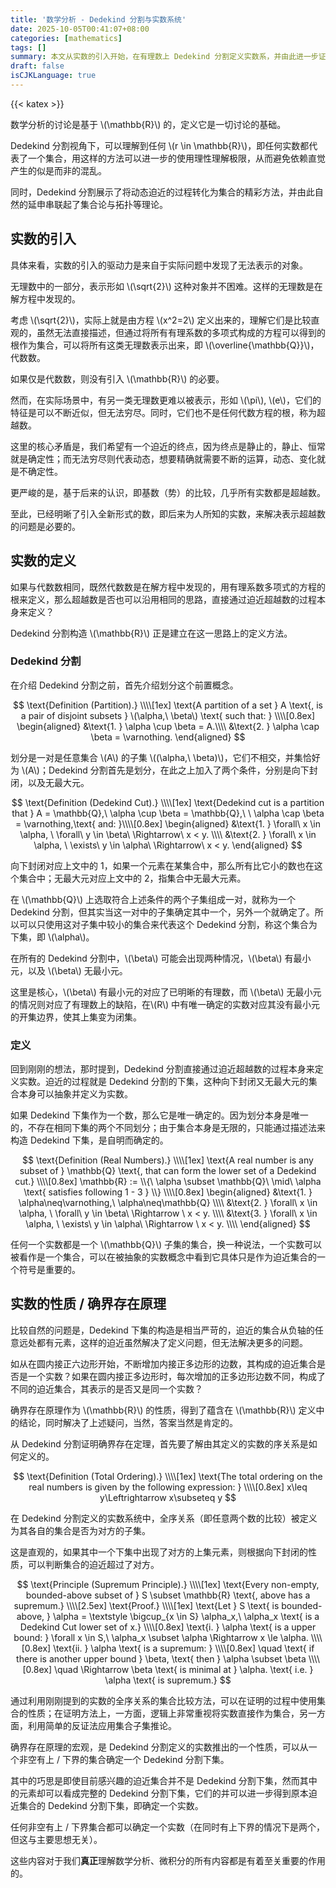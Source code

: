 ```yaml
---
title: '数学分析 - Dedekind 分割与实数系统'
date: 2025-10-05T00:41:07+08:00
categories: [mathematics]
tags: []
summary: 本文从实数的引入开始，在有理数上 Dedekind 分割定义实数系，并由此进一步证明确界存在原理，尝试用不同的视角理解完备性。
draft: false
isCJKLanguage: true
---
```

{{< katex >}}

数学分析的讨论是基于 \\(\mathbb{R}\\) 的，定义它是一切讨论的基础。

Dedekind 分割视角下，可以理解到任何 \\(r \in \mathbb{R}\\)，即任何实数都代表了一个集合，用这样的方法可以进一步的使用理性理解极限，从而避免依赖直觉产生的似是而非的混乱。

同时，Dedekind 分割展示了将动态迫近的过程转化为集合的精彩方法，并由此自然的延申串联起了集合论与拓扑等理论。

## 实数的引入

具体来看，实数的引入的驱动力是来自于实际问题中发现了无法表示的对象。

无理数中的一部分，表示形如 \\(\sqrt{2}\\) 这种对象并不困难。这样的无理数是在解方程中发现的。

考虑 \\(\sqrt{2}\\)，实际上就是由方程 \\(x^2=2\\) 定义出来的，理解它们是比较直观的，虽然无法直接描述，但通过将所有有理系数的多项式构成的方程可以得到的根作为集合，可以将所有这类无理数表示出来，即 \\(\overline{\mathbb{Q}}\\)，代数数。

如果仅是代数数，则没有引入 \\(\mathbb{R}\\) 的必要。

然而，在实际场景中，有另一类无理数更难以被表示，形如 \\(\pi\\), \\(e\\)，它们的特征是可以不断近似，但无法穷尽。同时，它们也不是任何代数方程的根，称为超越数。

这里的核心矛盾是，我们希望有一个迫近的终点，因为终点是静止的，静止、恒常就是确定性；而无法穷尽则代表动态，想要精确就需要不断的运算，动态、变化就是不确定性。

更严峻的是，基于后来的认识，即基数（势）的比较，几乎所有实数都是超越数。

至此，已经明晰了引入全新形式的数，即后来为人所知的实数，来解决表示超越数的问题是必要的。

## 实数的定义

如果与代数数相同，既然代数数是在解方程中发现的，用有理系数多项式的方程的根来定义，那么超越数是否也可以沿用相同的思路，直接通过迫近超越数的过程本身来定义？

Dedekind 分割构造 \\(\mathbb{R}\\) 正是建立在这一思路上的定义方法。

### Dedekind 分割

在介绍 Dedekind 分割之前，首先介绍划分这个前置概念。

$$
    \text{Definition (Partition).} \\\\[1ex]
    \text{A partition of a set } A \text{, is a pair of disjoint subsets } \(\alpha,\ \beta\) \text{ such that: } \\\\[0.8ex]
    \begin{aligned}
        &\text{1. } \alpha \cup \beta = A.\\\\
        &\text{2. } \alpha \cap \beta = \varnothing.
    \end{aligned}
$$

划分是一对是任意集合 \\(A\\) 的子集 \\(\(\alpha,\ \beta\)\\)，它们不相交，并集恰好为 \\(A\\)；Dedekind 分割首先是划分，在此之上加入了两个条件，分别是向下封闭，以及无最大元。

$$
    \text{Definition (Dedekind Cut).} \\\\[1ex]
    \text{Dedekind cut is a partition that } A = \mathbb{Q},\ \alpha \cup \beta = \mathbb{Q},\ \ \alpha \cap \beta = \varnothing,\text{ and: }\\\\[0.8ex]
    \begin{aligned}
        &\text{1. } \forall\ x \in \alpha, \ \forall\ y \in \beta\ \Rightarrow\ x < y. \\\\
        &\text{2. } \forall\ x \in \alpha, \ \exists\ y \in \alpha\ \Rightarrow\ x < y.
    \end{aligned}
$$

向下封闭对应上文中的 1，如果一个元素在某集合中，那么所有比它小的数也在这个集合中；无最大元对应上文中的 2，指集合中无最大元素。

在 \\(\mathbb{Q}\\) 上选取符合上述条件的两个子集组成一对，就称为一个 Dedekind 分割，但其实当这一对中的子集确定其中一个，另外一个就确定了。所以可以只使用这对子集中较小的集合来代表这个 Dedekind 分割，称这个集合为下集，即 \\(\alpha\\)。

在所有的 Dedekind 分割中，\\(\beta\\) 可能会出现两种情况，\\(\beta\\) 有最小元，以及 \\(\beta\\) 无最小元。

这里是核心，\\(\beta\\) 有最小元的对应了已明晰的有理数，而 \\(\beta\\) 无最小元的情况则对应了有理数上的缺陷，在\\(R\\) 中有唯一确定的实数对应其没有最小元的开集边界，使其上集变为闭集。

### 定义

回到刚刚的想法，那时提到，Dedekind 分割直接通过迫近超越数的过程本身来定义实数。迫近的过程就是 Dedekind 分割的下集，这种向下封闭又无最大元的集合本身可以抽象并定义为实数。

如果 Dedekind 下集作为一个数，那么它是唯一确定的。因为划分本身是唯一的，不存在相同下集的两个不同划分；由于集合本身是无限的，只能通过描述法来构造 Dedekind 下集，是自明而确定的。

$$
    \text{Definition (Real Numbers).} \\\\[1ex]
    \text{A real number is any subset of } \mathbb{Q} \text{, that can form the lower set of a Dedekind cut.} \\\\[0.8ex]
    \mathbb{R} := \\{\ \alpha \subset \mathbb{Q}\ \mid\ \alpha \text{ satisfies following 1 - 3 } \\} \\\\[0.8ex]
    \begin{aligned}
        &\text{1. } \alpha\neq\varnothing,\ \alpha\neq\mathbb{Q} \\\\
        &\text{2. } \forall\ x \in \alpha, \ \forall\ y \in \beta\ \Rightarrow \ x < y. \\\\
        &\text{3. } \forall\ x \in \alpha, \ \exists\ y \in \alpha\ \Rightarrow \ x < y. \\\\
    \end{aligned}
$$

任何一个实数都是一个 \\(\mathbb{Q}\\) 子集的集合，换一种说法，一个实数可以被看作是一个集合，可以在被抽象的实数概念中看到它具体只是作为迫近集合的一个符号是重要的。

## 实数的性质 / 确界存在原理

比较自然的问题是，Dedekind 下集的构造是相当严苛的，迫近的集合从负轴的任意远处都有元素，这样的迫近虽然解决了定义问题，但无法解决更多的问题。

如从在圆内接正六边形开始，不断增加内接正多边形的边数，其构成的迫近集合是否是一个实数？如果在圆内接正多边形时，每次增加的正多边形边数不同，构成了不同的迫近集合，其表示的是否又是同一个实数？

确界存在原理作为 \\(\mathbb{R}\\) 的性质，得到了蕴含在 \\(\mathbb{R}\\) 定义中的结论，同时解决了上述疑问，当然，答案当然是肯定的。

从 Dedekind 分割证明确界存在定理，首先要了解由其定义的实数的序关系是如何定义的。

$$
    \text{Definition (Total Ordering).} \\\\[1ex]
    \text{The total ordering on the real numbers is given by the following expression: } \\\\[0.8ex]
    x\leq y\Leftrightarrow x\subseteq y
$$

在 Dedekind 分割定义的实数系统中，全序关系（即任意两个数的比较）被定义为其各自的集合是否为对方的子集。

这是直观的，如果其中一个下集中出现了对方的上集元素，则根据向下封闭的性质，可以判断集合的迫近超过了对方。

$$
    \text{Principle (Supremum Principle).} \\\\[1ex]
    \text{Every non-empty, bounded-above subset of } S \subset \mathbb{R} \text{, above has a supremum.} \\\\[2.5ex]
    \text{Proof.} \\\\[1ex]
    \text{Let } S \text{ is bounded-above, } \alpha = \textstyle \bigcup_{x \in S} \alpha_x,\ \alpha_x \text{ is a Dedekind Cut lower set of x.} \\\\[0.8ex]
    \text{i. } \alpha \text{ is a upper bound: } \forall x \in S,\ \alpha_x \subset \alpha \Rightarrow x \le \alpha. \\\\[0.8ex]
    \text{ii. } \alpha \text{ is a supremum: } \\\\[0.8ex]
        \quad \text{ if there is another upper bound } \beta, \text{ then } \alpha \subset \beta \\\\[0.8ex]
        \quad \Rightarrow \beta \text{ is minimal at } \alpha. \text{ i.e. } \alpha \text{ is supremum.}
$$

通过利用刚刚提到的实数的全序关系的集合比较方法，可以在证明的过程中使用集合的性质；在证明方法上，一方面，逻辑上非常重视将实数直接作为集合，另一方面，利用简单的反证法应用集合子集推论。

确界存在原理的宏观，是 Dedekind 分割定义的实数推出的一个性质，可以从一个非空有上 / 下界的集合确定一个 Dedekind 分割下集。

其中的巧思是即使目前感兴趣的迫近集合并不是 Dedekind 分割下集，然而其中的元素却可以看成完整的 Dedekind 分割下集，它们的并可以进一步得到原本迫近集合的 Dedekind 分割下集，即确定一个实数。

任何非空有上 / 下界集合都可以确定一个实数（在同时有上下界的情况下是两个，但这与主要思想无关）。

这些内容对于我们**真正**理解数学分析、微积分的所有内容都是有着至关重要的作用的。
